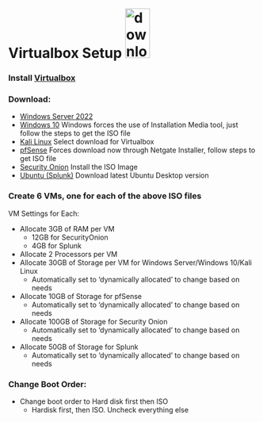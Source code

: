 # Virtualbox Setup <img width="50" height="100" alt="download" src="https://github.com/user-attachments/assets/10b1befd-9424-46ff-b10b-00524ad4780d" />
### Install [Virtualbox](https://www.virtualbox.org/wiki/Downloads) 
### Download:
  - [Windows Server 2022](https://www.microsoft.com/en-us/evalcenter/download-windows-server-2022)
  - [Windows 10](https://www.microsoft.com/en-us/software-download/windows10) Windows forces the use of Installation Media tool, just follow the steps to get the ISO file
  - [Kali Linux](https://www.kali.org/get-kali/#kali-virtual-machines) Select download for Virtualbox
  - [pfSense](https://www.pfsense.org/download/) Forces download now through Netgate Installer, follow steps to get ISO file
  - [Security Onion](https://github.com/Security-Onion-Solutions/securityonion/blob/master/VERIFY_ISO.md) Install the ISO Image
  - [Ubuntu (Splunk)](https://ubuntu.com/download/desktop) Download latest Ubuntu Desktop version
### Create 6 VMs, one for each of the above ISO files 
VM Settings for Each:
  - Allocate 3GB of RAM per VM 
    - 12GB for SecurityOnion 
    - 4GB for Splunk
  - Allocate 2 Processors per VM
  - Allocate 30GB of Storage per VM for Windows Server/Windows 10/Kali Linux
    - Automatically set to ‘dynamically allocated’ to change based on needs
  - Allocate 10GB of Storage for pfSense
    - Automatically set to ‘dynamically allocated’ to change based on needs
  - Allocate 100GB of Storage for Security Onion
    - Automatically set to ‘dynamically allocated’ to change based on needs
  - Allocate 50GB of Storage for Splunk
    - Automatically set to ‘dynamically allocated’ to change based on needs
### Change Boot Order:
  - Change boot order to Hard disk first then ISO
    - Hardisk first, then ISO. Uncheck everything else

